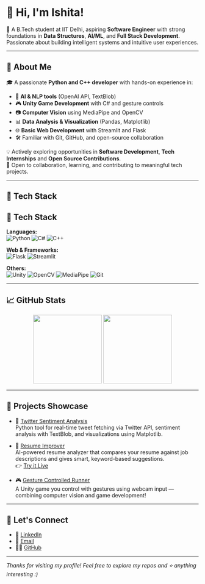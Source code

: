 # 👋 Hi, I'm Ishita!

🎯 A B.Tech student at IIT Delhi, aspiring **Software Engineer** with strong foundations in **Data Structures**, **AI/ML**, and **Full Stack Development**. Passionate about building intelligent systems and intuitive user experiences.

---

## 🧠 About Me

🎓 A passionate **Python and C++ developer** with hands-on experience in:
- 🧠 **AI & NLP tools** (OpenAI API, TextBlob)
- 🎮 **Unity Game Development** with C# and gesture controls
- 📷 **Computer Vision** using MediaPipe and OpenCV
- 📊 **Data Analysis & Visualization** (Pandas, Matplotlib)
- 🌐 **Basic Web Development** with Streamlit and Flask
- 🛠️ Familiar with Git, GitHub, and open-source collaboration

💡 Actively exploring opportunities in **Software Development**, **Tech Internships** and **Open Source Contributions**.  
🤝 Open to collaboration, learning, and contributing to meaningful tech projects.

---

## 🚀 Tech Stack

## 🚀 Tech Stack

**Languages:**  
![Python](https://img.shields.io/badge/-Python-3776AB?logo=python&logoColor=white&style=flat)
![C#](https://img.shields.io/badge/-C%23-239120?logo=c-sharp&logoColor=white&style=flat)
![C++](https://img.shields.io/badge/-C++-00599C?logo=c%2b%2b&logoColor=white&style=flat)

**Web & Frameworks:**  
![Flask](https://img.shields.io/badge/-Flask-000000?logo=flask&logoColor=white&style=flat)
![Streamlit](https://img.shields.io/badge/-Streamlit-FF4B4B?logo=streamlit&logoColor=white&style=flat)

**Others:**  
![Unity](https://img.shields.io/badge/-Unity-000000?logo=unity&logoColor=white&style=flat)
![OpenCV](https://img.shields.io/badge/-OpenCV-5C3EE8?logo=opencv&logoColor=white&style=flat)
![MediaPipe](https://img.shields.io/badge/-MediaPipe-FF6F00?style=flat)
![Git](https://img.shields.io/badge/-Git-F05032?logo=git&logoColor=white&style=flat)

---

## 📈 GitHub Stats

<p align="center">
  <img src="https://github-readme-stats.vercel.app/api?username=IsJn-227&show_icons=true&theme=radical" height="180"/>
  <img src="https://github-readme-stats.vercel.app/api/top-langs/?username=IsJn-227&layout=compact&theme=radical" height="180"/>
</p>

---

## 🌟 Projects Showcase

- 💬 [Twitter Sentiment Analysis](https://github.com/IsJn-227/twitter-sentiment-analysis)  
    Python tool for real-time tweet fetching via Twitter API, sentiment analysis with TextBlob, and visualizations using Matplotlib.

- 🧠 [Resume Improver](https://github.com/IsJn-227/resume_improver)  
    AI-powered resume analyzer that compares your resume against job descriptions and gives smart, keyword-based suggestions.  
    👉 [Try it Live](https://resumeimprover-ypeot5agzjyl68nudkmqkk.streamlit.app/)
  
- 🎮 [Gesture Controlled Runner](https://github.com/IsJn-227/Gesture_Controlled_Runner)  
    A Unity game you control with gestures using webcam input — combining computer vision and game development!



---

## 🤝 Let's Connect

- 💼 [LinkedIn](https://www.linkedin.com/in/ishita-jain-247isjn/)
- 📧 [Email](mailto:ishjain2712@gmail.com)
- 🧑‍💻 [GitHub](https://github.com/IsJn-227)

---

_Thanks for visiting my profile! Feel free to explore my repos and ⭐ anything interesting :)_
